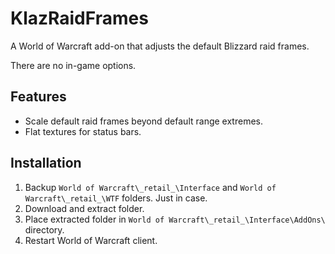 # KlazRaidFrames

A World of Warcraft add-on that adjusts the default Blizzard raid frames.

There are no in-game options.

## Features

- Scale default raid frames beyond default range extremes.
- Flat textures for status bars.

## Installation

1. Backup `World of Warcraft\_retail_\Interface` and `World of Warcraft\_retail_\WTF` folders. Just in case.
2. Download and extract folder.
3. Place extracted folder in `World of Warcraft\_retail_\Interface\AddOns\` directory.
4. Restart World of Warcraft client.
